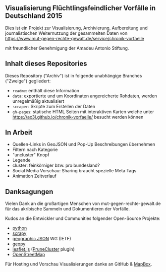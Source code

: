 Visualisierung Flüchtlingsfeindlicher Vorfälle in Deutschland 2015
------------------------------------------------------------------

Dies ist ein Projekt zur Visualisierung, Archivierung, Aufbereitung
und journalistischen Weiternutzung der gesammelten Daten von
  https://www.mut-gegen-rechte-gewalt.de/service/chronik-vorfaelle

mit freundlicher Genehmigung der Amadeu Antonio Stiftung.


## Inhalt dieses Repositories

Dieses Repository ("Archiv") ist in folgende unabhängige Branches
("Zweige") gegliedert:

- `readme`: enthält diese Information
- `data`: exportierte und um Koordinaten angereicherte Rohdaten,
          werden unregelmäßig aktualisiert
- `scraper`: Skripte zum Erstellen der Daten
- `gh-pages`: statische HTML Seiten mit interaktiven Karten welche
              unter https://ax3l.github.io/chronik-vorfaelle/
              besucht werden können


## In Arbeit

- Quellen-Links in GeoJSON und Pop-Up Beschreibungen übernehmen
- Filtern nach Kategorie
- "uncluster" Knopf
- Legende
- cluster: feinkörniger bzw. pro bundesland?
- Social Media Vorschau: Sharing braucht spezielle Meta Tags
- Animation Zeitverlauf


## Danksagungen

Vielen Dank an die großartigen Menschen von mut-gegen-rechte-gewalt.de
für das akribische Sammeln und Dokumentieren der Vorfälle.

Kudos an die Entwickler und Communities folgender Open-Source Projekte:
- [python](http://python.org)
- [scrapy](http://scrapy.org)
- [geographic JSON](http://geojson.org) WG (IETF)
- [geopy](https://github.com/geopy/geopy)
- [leaflet.js](http://leafletjs.com) ([PruneCluster](https://github.com/SINTEF-9012/PruneCluster) plugin)
- [OpenStreetMap](http://openstreetmap.org)

Für Hosting und Vorschau Visualisierungen danke an GitHub &
[MapBox](http://mapbox.com).
